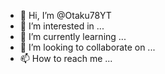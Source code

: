 - 👋 Hi, I’m @Otaku78YT
- 👀 I’m interested in ...
- 🌱 I’m currently learning ...
- 💞️ I’m looking to collaborate on ...
- 📫 How to reach me ...

<!---
Otaku78YT/Otaku78YT is a ✨ special ✨ repository because its `README.md` (this file) appears on your GitHub profile.
You can click the Preview link to take a look at your changes.
--->
